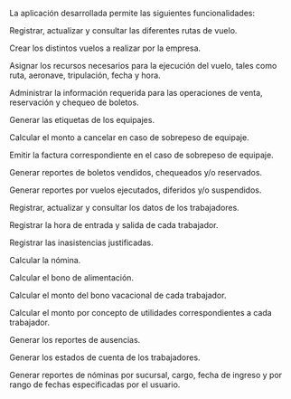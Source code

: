 La aplicación desarrollada permite las siguientes funcionalidades:

Registrar, actualizar y consultar las diferentes rutas de vuelo.

Crear los distintos vuelos a realizar por la empresa.

Asignar los recursos necesarios para la ejecución del vuelo, tales como ruta, aeronave, tripulación, fecha y hora.

Administrar la información requerida para las operaciones de venta, reservación y chequeo de boletos.

Generar las etiquetas de los equipajes.

Calcular el monto a cancelar en caso de sobrepeso de equipaje.

Emitir la factura correspondiente en el caso de sobrepeso de equipaje.

Generar reportes de boletos vendidos, chequeados y/o reservados.

Generar reportes por vuelos ejecutados, diferidos y/o suspendidos.

Registrar, actualizar y consultar los datos de los trabajadores.

Registrar la hora de entrada y salida de cada trabajador.

Registrar las inasistencias justificadas.

Calcular la nómina.

Calcular el bono de alimentación.

Calcular el monto del bono vacacional de cada trabajador.

Calcular el monto por concepto de utilidades correspondientes a cada trabajador.

Generar los reportes de ausencias.

Generar los estados de cuenta de los trabajadores.

Generar reportes de nóminas por sucursal, cargo, fecha de ingreso y por rango de fechas especificadas por el usuario.
